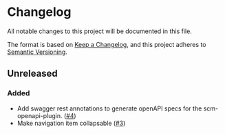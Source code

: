 # Changelog
All notable changes to this project will be documented in this file.

The format is based on [Keep a Changelog](https://keepachangelog.com/en/1.0.0/),
and this project adheres to [Semantic Versioning](https://semver.org/spec/v2.0.0.html).

## Unreleased
### Added
- Add swagger rest annotations to generate openAPI specs for the scm-openapi-plugin. ([#4](https://github.com/scm-manager/scm-script-plugin/pull/4))
- Make navigation item collapsable ([#3](https://github.com/scm-manager/scm-script-plugin/pull/5))
